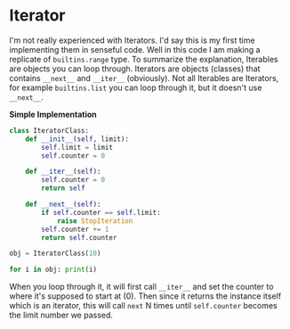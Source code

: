 # Iterator
I'm not really experienced with Iterators. I'd say this is my first time implementing them in senseful code. Well in this code I am making a replicate of `builtins.range` type. To summarize the explanation, Iterables are objects you can loop through. Iterators are objects (classes) that contains `__next__` and `__iter__` (obviously). Not all Iterables are Iterators, for example `builtins.list` you can loop through it, but it doesn't use `__next__`.

**Simple Implementation**

```py
class IteratorClass:
    def __init__(self, limit):
        self.limit = limit 
        self.counter = 0

    def __iter__(self):
        self.counter = 0
        return self

    def __next__(self):
        if self.counter == self.limit:
            raise StopIteration
        self.counter += 1
        return self.counter

obj = IteratorClass(10)

for i in obj: print(i)
```
When you loop through it, it will first call `__iter__` and set the counter to where it's supposed to start at (0). Then since it returns the instance itself which is an iterator, this will call `next` N times until `self.counter` becomes the limit number we passed. 




